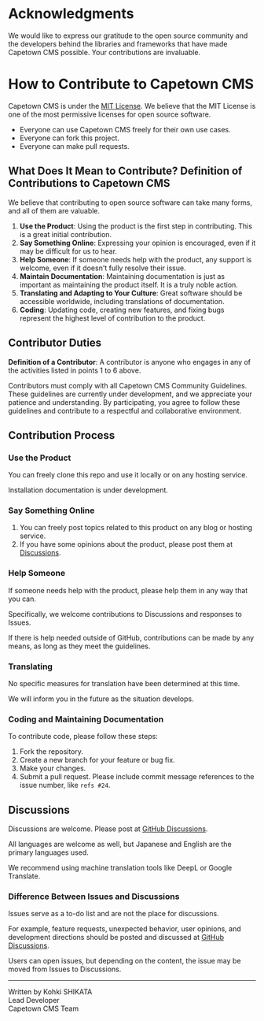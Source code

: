 # Acknowledgments

We would like to express our gratitude to the open source community and the developers behind the libraries and frameworks that have made Capetown CMS possible. Your contributions are invaluable.
# How to Contribute to Capetown CMS

Capetown CMS is under the [MIT License](../../LICENSE). We believe that the MIT License is one of the most permissive licenses for open source software.

- Everyone can use Capetown CMS freely for their own use cases.
- Everyone can fork this project.
- Everyone can make pull requests.

## What Does It Mean to Contribute? Definition of Contributions to Capetown CMS

We believe that contributing to open source software can take many forms, and all of them are valuable.

1. **Use the Product**: Using the product is the first step in contributing. This is a great initial contribution.
2. **Say Something Online**: Expressing your opinion is encouraged, even if it may be difficult for us to hear.
3. **Help Someone**: If someone needs help with the product, any support is welcome, even if it doesn't fully resolve their issue.
4. **Maintain Documentation**: Maintaining documentation is just as important as maintaining the product itself. It is a truly noble action.
5. **Translating and Adapting to Your Culture**: Great software should be accessible worldwide, including translations of documentation.
6. **Coding**: Updating code, creating new features, and fixing bugs represent the highest level of contribution to the product.

## Contributor Duties

**Definition of a Contributor**: A contributor is anyone who engages in any of the activities listed in points 1 to 6 above.

Contributors must comply with all Capetown CMS Community Guidelines. These guidelines are currently under development, and we appreciate your patience and understanding. By participating, you agree to follow these guidelines and contribute to a respectful and collaborative environment.

## Contribution Process

### Use the Product

You can freely clone this repo and use it locally or on any hosting service.

Installation documentation is under development.

### Say Something Online

1. You can freely post topics related to this product on any blog or hosting service.
2. If you have some opinions about the product, please post them at [Discussions](https://github.com/kohki-shikata/capetown-cms/discussions).

### Help Someone

If someone needs help with the product, please help them in any way that you can.

Specifically, we welcome contributions to Discussions and responses to Issues.

If there is help needed outside of GitHub, contributions can be made by any means, as long as they meet the guidelines.

### Translating

No specific measures for translation have been determined at this time.

We will inform you in the future as the situation develops.

### Coding and Maintaining Documentation

To contribute code, please follow these steps:

1. Fork the repository.
2. Create a new branch for your feature or bug fix.
3. Make your changes.
4. Submit a pull request. Please include commit message references to the issue number, like `refs #24`.

## Discussions

Discussions are welcome. Please post at [GitHub Discussions](https://github.com/kohki-shikata/capetown-cms/discussions).

All languages are welcome as well, but Japanese and English are the primary languages used.

We recommend using machine translation tools like DeepL or Google Translate.

### Difference Between Issues and Discussions

Issues serve as a to-do list and are not the place for discussions.

For example, feature requests, unexpected behavior, user opinions, and development directions should be posted and discussed at [GitHub Discussions](https://github.com/kohki-shikata/capetown-cms/discussions).

Users can open issues, but depending on the content, the issue may be moved from Issues to Discussions.

---
Written by Kohki SHIKATA  
Lead Developer  
Capetown CMS Team  

